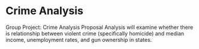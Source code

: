 # Crime Analysis
Group Project: Crime Analysis
Proposal Analysis will examine whether there is relationship between violent crime (specifically homicide) and median income, unemployment rates, and gun ownership in states. 
